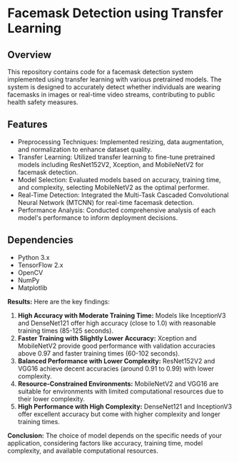 # Facemask Detection using Transfer Learning

## Overview
This repository contains code for a facemask detection system implemented using transfer learning with various pretrained models. The system is designed to accurately detect whether individuals are wearing facemasks in images or real-time video streams, contributing to public health safety measures.

## Features
- Preprocessing Techniques: Implemented resizing, data augmentation, and normalization to enhance dataset quality.
- Transfer Learning: Utilized transfer learning to fine-tune pretrained models including ResNet152V2, Xception, and MobileNetV2 for facemask detection.
- Model Selection: Evaluated models based on accuracy, training time, and complexity, selecting MobileNetV2 as the optimal performer.
- Real-Time Detection: Integrated the Multi-Task Cascaded Convolutional Neural Network (MTCNN) for real-time facemask detection.
- Performance Analysis: Conducted comprehensive analysis of each model's performance to inform deployment decisions.

## Dependencies
- Python 3.x
- TensorFlow 2.x
- OpenCV
- NumPy
- Matplotlib

**Results:** Here are the key findings:
1. **High Accuracy with Moderate Training Time:** Models like InceptionV3 and DenseNet121 offer high accuracy (close to 1.0) with reasonable training times (85-125 seconds).
2. **Faster Training with Slightly Lower Accuracy:** Xception and MobileNetV2 provide good performance with validation accuracies above 0.97 and faster training times (60-102 seconds).
3. **Balanced Performance with Lower Complexity:** ResNet152V2 and VGG16 achieve decent accuracies (around 0.91 to 0.99) with lower complexity.
4. **Resource-Constrained Environments:** MobileNetV2 and VGG16 are suitable for environments with limited computational resources due to their lower complexity.
5. **High Performance with High Complexity:** DenseNet121 and InceptionV3 offer excellent accuracy but come with higher complexity and longer training times.

**Conclusion:** The choice of model depends on the specific needs of your application, considering factors like accuracy, training time, model complexity, and available computational resources.
```
